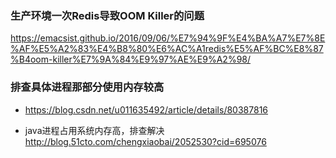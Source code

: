 ### 生产环境一次Redis导致OOM Killer的问题
https://emacsist.github.io/2016/09/06/%E7%94%9F%E4%BA%A7%E7%8E%AF%E5%A2%83%E4%B8%80%E6%AC%A1redis%E5%AF%BC%E8%87%B4oom-killer%E7%9A%84%E9%97%AE%E9%A2%98/

### 排查具体进程那部分使用内存较高
- https://blog.csdn.net/u011635492/article/details/80387816

- java进程占用系统内存高，排查解决 http://blog.51cto.com/chengxiaobai/2052530?cid=695076
